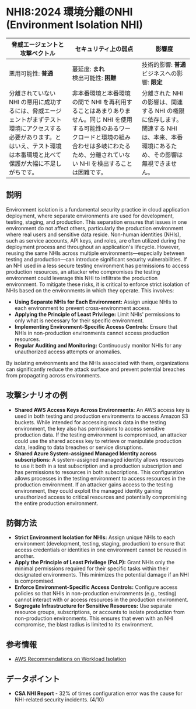 # NHI8:2024 環境分離のNHI (Environment Isolation NHI)

| 脅威エージェントと攻撃ベクトル | セキュリティ上の弱点                     | 影響度                                             |
|--------------------------------|------------------------------------------|----------------------------------------------------|
| 悪用可能性: **普通**           | 蔓延度: **まれ**<br>検出可能性: **困難** | 技術的影響: **普通**<br>ビジネスへの影響: **限定** |
| 分離されていない NHI の悪用に成功するには、脅威エージェントがまずテスト環境にアクセスする必要があります。とはいえ、テスト環境は本番環境と比べて保護が大幅に不足しがちです。 | 非本番環境と本番環境の間で NHI を再利用することはあまりありません。同じ NHI を使用する可能性のあるワークロードと環境の組み合わせは多岐にわたるため、分離されていない NHI を検出することは困難です。 | 分離された NHI の影響は、関連する NHI の権限に依存します。関連する NHI は、本来、本番環境にあるため、その影響は無視できません。 |


## 説明

Environment isolation is a fundamental security practice in cloud application deployment, where separate environments are used for development, testing, staging, and production. This separation ensures that issues in one environment do not affect others, particularly the production environment where real users and sensitive data reside.
Non-human identities (NHIs), such as service accounts, API keys, and roles, are often utilized during the deployment process and throughout an application's lifecycle. However, reusing the same NHIs across multiple environments—especially between testing and production—can introduce significant security vulnerabilities. If an NHI used in a less secure testing environment has permissions to access production resources, an attacker who compromises the testing environment could leverage this NHI to infiltrate the production environment.
To mitigate these risks, it is critical to enforce strict isolation of NHIs based on the environments in which they operate. This involves:


* **Using Separate NHIs for Each Environment:** Assign unique NHIs to each environment to prevent cross-environment access.
* **Applying the Principle of Least Privilege:** Limit NHIs' permissions to only what is necessary for their specific environment.
* **Implementing Environment-Specific Access Controls:** Ensure that NHIs in non-production environments cannot access production resources.
* **Regular Auditing and Monitoring:** Continuously monitor NHIs for any unauthorized access attempts or anomalies.

By isolating environments and the NHIs associated with them, organizations can significantly reduce the attack surface and prevent potential breaches from propagating across environments.

## 攻撃シナリオの例

* **Shared AWS Access Keys Across Environments:** An AWS access key is used in both testing and production environments to access Amazon S3 buckets. While intended for accessing mock data in the testing environment, the key also has permissions to access sensitive production data. If the testing environment is compromised, an attacker could use the shared access key to retrieve or manipulate production data, leading to data breaches or service disruptions.
* **Shared Azure System-assigned Managed Identity across subscriptions:** A system-assigned managed identity allows resources to use it both in a test subscription and a production subscription and has permissions to resources in both subscriptions. This configuration allows processes in the testing environment to access resources in the production environment. If an attacker gains access to the testing environment, they could exploit the managed identity gaining unauthorized access to critical resources and potentially compromising the entire production environment.


## 防御方法
* **Strict Environment Isolation for NHIs:** Assign unique NHIs to each environment (development, testing, staging, production) to ensure that access credentials or identities in one environment cannot be reused in another.
* **Apply the Principle of Least Privilege (PoLP):** Grant NHIs only the minimal permissions required for their specific tasks within their designated environments. This minimizes the potential damage if an NHI is compromised.
* **Enforce Environment-Specific Access Controls:** Configure access policies so that NHIs in non-production environments (e.g., testing) cannot interact with or access resources in the production environment.
* **Segregate Infrastructure for Sensitive Resources:** Use separate resource groups, subscriptions, or accounts to isolate production from non-production environments. This ensures that even with an NHI compromise, the blast radius is limited to its environment.


## 参考情報
* [AWS Recommendations on Workload Isolation](https://aws.amazon.com/solutions/guidance/workload-isolation-on-aws/)

## データポイント
* **CSA NHI Report** - 32% of times configuration error was the cause for NHI-related security incidents. (4/10)
